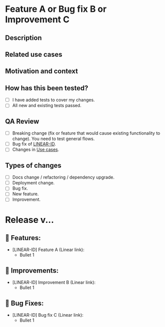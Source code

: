 <!-- This template actually contains 2 templates (Develop PR and Release PR).  -->

<!-- DEVELOP PR -->

# Feature A or Bug fix B or Improvement C

<!-- Go over all the following sections. If you're unsure about any of these, don't hesitate to ask. We're here to help! -->

## Description

<!-- Provide a general summary of your changes and then describe your changes in detail. -->

## Related use cases

<!-- Please link to the use cases doc here: -->

## Motivation and context

<!-- Why is this change required? What problem does it solve? -->

## How has this been tested?

<!-- Describe in detail how you tested your changes. For example: name of unit tests, name of integration test or describe the functional test. -->
<!-- Include details of your testing environment, and the tests you ran to see how your change affects other areas of the code. -->

<!-- Please add evidences of your changes. For example: App screenshots, Postman screenshots, DB changes, etc. -->
<!-- Put an `x` in all the boxes that apply: -->

- [ ] I have added tests to cover my changes.
- [ ] All new and existing tests passed.

## QA Review

<!-- Describe important points for the QA team that you consider relevant and be able to have a better review by them. -->
<!-- Put an `x` in all the boxes that apply: -->

- [ ] Breaking change (fix or feature that would cause existing functionality to change). You need to test general flows.
- [ ] Bug fix of [LINEAR-ID](https://linear.app/mi-aguila/issue/[LINEAR-ID]).
- [ ] Changes in [Use cases](https://docs.google.com/spreadsheets/d/...).

## Types of changes

<!-- What types of changes does your code introduce? -->
<!-- Put an `x` in all the boxes that apply: -->

- [ ] Docs change / refactoring / dependency upgrade.
- [ ] Deployment change.
- [ ] Bug fix.
- [ ] New feature.
- [ ] Improvement.

<!-- --------------------------------------------------------------------------------------- -->

<!-- RELEASE PR -->

# Release v...

## 🚀 Features:

- [LINEAR-ID] Feature A (Linear link):
  - Bullet 1

## 🙌 Improvements:

- [LINEAR-ID] Improvement B (Linear link):
  - Bullet 1

## 🐛 Bug Fixes:

- [LINEAR-ID] Bug fix C (Linear link):
  - Bullet 1
